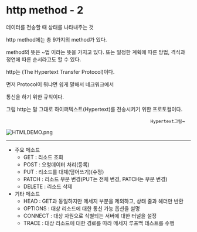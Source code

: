# http method - 2

데이터를 전송할 때 상태를 나타내주는 것

http method에는 총 9가지의 method가 있다.

method의 뜻은 ~법 이라는 뜻을 가지고 있다. 또는 일정한 계획에 따른 방법, 격식과 정연에 따른 순서라고도 할 수 있다.

http는 (The Hypertext Transfer Protocol)이다. 

먼저 Protocol이 뭐냐면 쉽게 말해서 네크워크에서

 통신을 하기 위한 규칙이다.

그럼 http는 말 그대로 하이퍼텍스트(Hypertext)를 전송시키기 위한 프로토컬이다.

                                                           Hypertext그림→

![HTMLDEMO.png](http%20method%20-%202%2041f76d5131494bc18d96a3eb46475b9a/HTMLDEMO.png)

---

- 주요 메소드
    - GET : 리소드 조회
    - POST : 요청데이터 처리(등록)
    - PUT : 리소드를 대체(덮어쓰기)(수정)
    - PATCH : 리소드 부분 변경(PUT는 전체 변경, PATCH는 부분 변경)
    - DELETE : 리소드 삭제
- 기타 메소드
    - HEAD : GET과 동일하지만 메세지 부분을 제외하고, 상태 줄과 헤더만 반환
    - OPTIONS : 대상 리소드에 대한 통신 가능 옵션을 설명
    - CONNECT : 대상 자원으로 식별되는 서버에 대한 터널을 설정
    - TRACE : 대상 리소드에 대한 경로를 따라 메세지 루프백 테스트를 수행